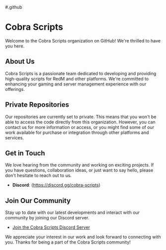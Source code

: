 #.github

# Cobra Scripts

Welcome to the Cobra Scripts organization on GitHub! We're thrilled to have you here.

## About Us

Cobra Scripts is a passionate team dedicated to developing and providing high-quality scripts for RedM and other platforms. We're committed to enhancing your gaming and server management experience with our offerings.

## Private Repositories

Our repositories are currently set to private. This means that you won't be able to access the code directly from this organization. However, you can contact us for more information or access, or you might find some of our work available for purchase or integration through other platforms and services.

## Get in Touch

We love hearing from the community and working on exciting projects. If you have questions, collaboration ideas, or just want to say hello, please don't hesitate to reach out to us.

- **Discord**: (https://discord.gg/cobra-scripts)

## Join Our Community

Stay up to date with our latest developments and interact with our community by joining our Discord server.

- [Join the Cobra Scripts Discord Server](https://discord.gg/cobra-scripts)

We appreciate your interest in our work and look forward to connecting with you. Thanks for being a part of the Cobra Scripts community!


